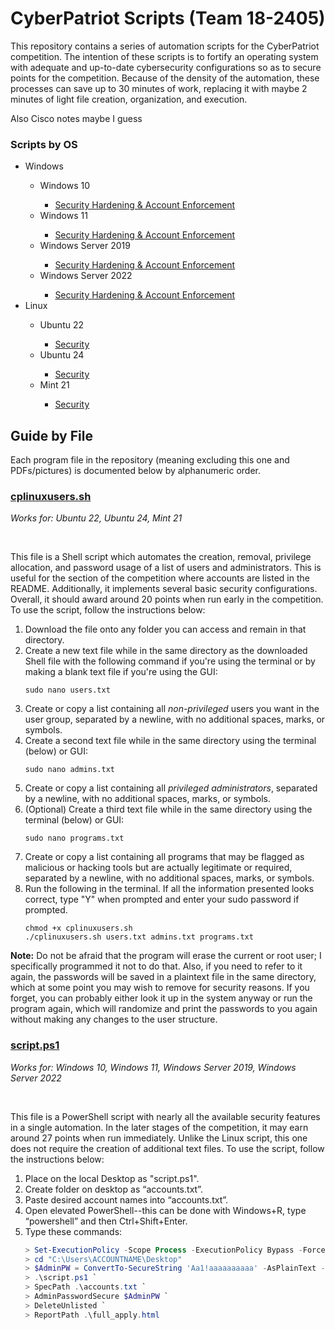 # CyberPatriot Scripts (Team 18-2405)
<p>This repository contains a series of automation scripts for the CyberPatriot competition. The intention of these scripts is to fortify an operating system with adequate and up-to-date cybersecurity configurations so as to secure points for the competition. Because of the density of the automation, these processes can save up to 30 minutes of work, replacing it with maybe 2 minutes of light file creation, organization, and execution.</p>

<p>Also Cisco notes maybe I guess</p>
<h3>Scripts by OS</h3>
<ul>
  <li>Windows</li>
  <ul>
    <li>Windows 10</li>
      <ul><li><a href="Windows/script.ps1">Security Hardening & Account Enforcement</a></li></ul>
    <li>Windows 11</li>
      <ul><li><a href="Windows/script.ps1">Security Hardening & Account Enforcement</a></li></ul>
    <li>Windows Server 2019</li>
      <ul><li><a href="Windows/script.ps1">Security Hardening & Account Enforcement</a></li></ul>
    <li>Windows Server 2022</li>
      <ul><li><a href="Windows/script.ps1">Security Hardening & Account Enforcement</a></li></ul>
  </ul>
  <li>Linux</li>
  <ul>
    <li>Ubuntu 22</li>
    <ul>
      <li><a href="Linux/cplinuxsecurity.sh">Security</a></li>
    </ul>
    <li>Ubuntu 24</li>
    <ul>
      <li><a href="Linux/cplinuxsecurity.sh">Security</a></li>
    </ul>
    <li>Mint 21</li>
    <ul>
      <li><a href="Linux/cplinuxsecurity.sh">Security</a></li>
    </ul>
  </ul>
</ul>

<h2>Guide by File</h2>
<p>Each program file in the repository (meaning excluding this one and PDFs/pictures) is documented below by alphanumeric order.</p>

<h3><a href="Linux/cplinuxsecurity.sh">cplinuxusers.sh</a></h3>
<p><i>Works for: Ubuntu 22, Ubuntu 24, Mint 21</i></p>
<br>
<p>This file is a Shell script which automates the creation, removal, privilege allocation, and password usage of a list of users and administrators. This is useful for the section of the competition where accounts are listed in the README. Additionally, it implements several basic security configurations. Overall, it should award around 20 points when run early in the competition. To use the script, follow the instructions below:</p>
<ol>
  <li>Download the file onto any folder you can access and remain in that directory.</li>
  <li>Create a new text file while in the same directory as the downloaded Shell file with the following command if you're using the terminal or by making a blank text file if you're using the GUI:
  
  ```shell
  sudo nano users.txt
  ```
  </li>
  <li>Create or copy a list containing all <i>non-privileged</i> users you want in the user group, separated by a newline, with no additional spaces, marks, or symbols.</li>
  <li>Create a second text file while in the same directory using the terminal (below) or GUI:
  
  ```shell
  sudo nano admins.txt
  ```
  </li>
  <li>Create or copy a list containing all <i>privileged administrators</i>, separated by a newline, with no additional spaces, marks, or symbols.</li>
  <li>(Optional) Create a third text file while in the same directory using the terminal (below) or GUI:
  
  ```shell
  sudo nano programs.txt
  ```
  </li>
  <li>Create or copy a list containing all programs that may be flagged as malicious or hacking tools but are actually legitimate or required, separated by a newline, with no additional spaces, marks, or symbols.</li>
  <li>Run the following in the terminal. If all the information presented looks correct, type "Y" when prompted and enter your sudo password if prompted.

  ```shell
  chmod +x cplinuxusers.sh
  ./cplinuxusers.sh users.txt admins.txt programs.txt
  ```
  </li>
</ol>
<p><b>Note:</b> Do not be afraid that the program will erase the current or root user; I specifically programmed it not to do that. Also, if you need to refer to it again, the passwords will be saved in a plaintext file in the same directory, which at some point you may wish to remove for security reasons. If you forget, you can probably either look it up in the system anyway or run the program again, which will randomize and print the passwords to you again without making any changes to the user structure.</p>

<h3><a href="Windows/script.ps1">script.ps1</a></h3>
<p><i>Works for: Windows 10, Windows 11, Windows Server 2019, Windows Server 2022</i></p>
<br>
<p>This file is a PowerShell script with nearly all the available security features in a single automation. In the later stages of the competition, it may earn around 27 points when run immediately. Unlike the Linux script, this one does not require the creation of additional text files. To use the script, follow the instructions below:</p>
<ol>
  <li>Place on the local Desktop as "script.ps1".</li>
  <li>Create folder on desktop as “accounts.txt”.</li>
	<li>Paste desired account names into “accounts.txt”.</li>
  <li>Open elevated PowerShell--this can be done with Windows+R, type “powershell” and then Ctrl+Shift+Enter.</li>
  <li>Type these commands:
  
  ```powershell
  > Set-ExecutionPolicy -Scope Process -ExecutionPolicy Bypass -Force
  > cd "C:\Users\ACCOUNTNAME\Desktop"
  > $AdminPW = ConvertTo-SecureString 'Aa1!aaaaaaaaaa' -AsPlainText -Force
  > .\script.ps1 `
  > SpecPath .\accounts.txt `
  > AdminPasswordSecure $AdminPW `
  > DeleteUnlisted `
  > ReportPath .\full_apply.html
  ```
  </li>
</ol>
